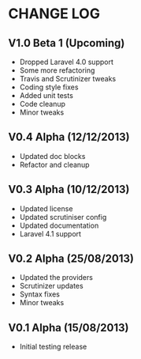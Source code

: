 CHANGE LOG
==========


## V1.0 Beta 1 (Upcoming)

* Dropped Laravel 4.0 support
* Some more refactoring
* Travis and Scrutinizer tweaks
* Coding style fixes
* Added unit tests
* Code cleanup
* Minor tweaks


## V0.4 Alpha (12/12/2013)

* Updated doc blocks
* Refactor and cleanup


## V0.3 Alpha (10/12/2013)

* Updated license
* Updated scrutiniser config
* Updated documentation
* Laravel 4.1 support


## V0.2 Alpha (25/08/2013)

* Updated the providers
* Scrutinizer updates
* Syntax fixes
* Minor tweaks


## V0.1 Alpha (15/08/2013)

* Initial testing release
